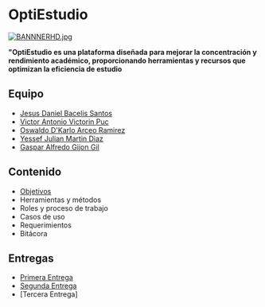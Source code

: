 # OptiEstudio

[![BANNNERHD.jpg](https://i.postimg.cc/sX84VttQ/BANNNERHD.jpg)](https://postimg.cc/N96HDPGB)

**"OptiEstudio es una plataforma diseñada para mejorar la concentración y rendimiento académico, proporcionando herramientas y recursos que optimizan la eficiencia de estudio**

## Equipo
+ [Jesus Daniel Bacelis Santos](https://github.com/DanielBacelis)
+ [Victor Antonio Victorin Puc](https://github.com/Victorin2005)
+ [Oswaldo D'Karlo Arceo Ramirez](https://github.com/OswaldoArceo)
+ [Yessef Julian Martin Diaz](https://github.com/Yessef70)
+ [Gaspar Alfredo Gijon Gil](https://github.com/CREARPRO)

## Contenido
+ [Objetivos](https://github.com/DanielBacelis/Proyecto_FDS/tree/Contenido/Objetivos)
+ Herramientas y métodos
+ Roles y proceso de trabajo
+ Casos de uso
+ Requerimientos
+ Bitácora

## Entregas 
+ [Primera Entrega](https://github.com/DanielBacelis/Proyecto_FDS/tree/Primera_entrega)
+ [Segunda Entrega](https://github.com/DanielBacelis/Proyecto_FDS/blob/main/Sengunda%20entrega/Menue2.md)
+ [Tercera Entrega]
  
